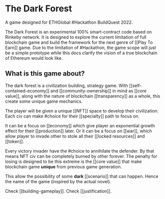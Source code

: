 # The Dark Forest

A game designed for ETHGlobal #Hackathon BuildQuest 2022.

The Dark Forest is an experimental 100% smart-contract code based on Rinkeby network.
It is designed to explore the current limitation of full blockchain game and build the framework for the next genre of [[Play To Earn]] game.
Due to the limitation of #Hackathon, the game scope will just be a simple prototype while this docs clarify the vision of a true blockchain of Ethereum would look like.

## What is this game about?

The dark forest is a civilization building, strategy game. With [[self-contained-economy]] and [[community-ownership]] in mind as [[core value]], along with the nature of blockchain [[transparency]] as a whole, this create some unique game mechanics.

The player will be given a unique [[NFT]] space to develop their civilization.
Each civ can make #choice for their [[specialty]] path to focus on.

It can be a focus on [[economy]] which give player an exponential growth effect for their [[production]] later.
Or it can be a focus on [[war]], which allow player to invade other to stole all their [[locked resources]] and [[token]].

Every victory invader have the #choice to annihilate the defender. By that means NFT civ can be completely burned by other forever.
The penalty for losing is designed to be this extreme is the [[core value]] that make blockchain game **unique** from previous game generation.

This allow the possibility of some **dark** [[scenario]] that can happen. Hence the name of the game (inspired by the actual novel).

Check [[building-gameplay]].
Check [[justification]].
